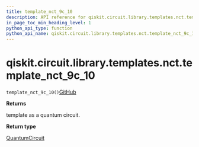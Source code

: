 ```yaml
---
title: template_nct_9c_10
description: API reference for qiskit.circuit.library.templates.nct.template_nct_9c_10
in_page_toc_min_heading_level: 1
python_api_type: function
python_api_name: qiskit.circuit.library.templates.nct.template_nct_9c_10
---
```


# qiskit.circuit.library.templates.nct.template\_nct\_9c\_10

<span id="qiskit.circuit.library.templates.nct.template_nct_9c_10" />

`template_nct_9c_10()`[GitHub](https://github.com/qiskit/qiskit/tree/stable/0.39/qiskit/circuit/library/templates/nct/template_nct_9c_10.py "view source code")

**Returns**

template as a quantum circuit.

**Return type**

[QuantumCircuit](qiskit.circuit.QuantumCircuit "qiskit.circuit.QuantumCircuit")


